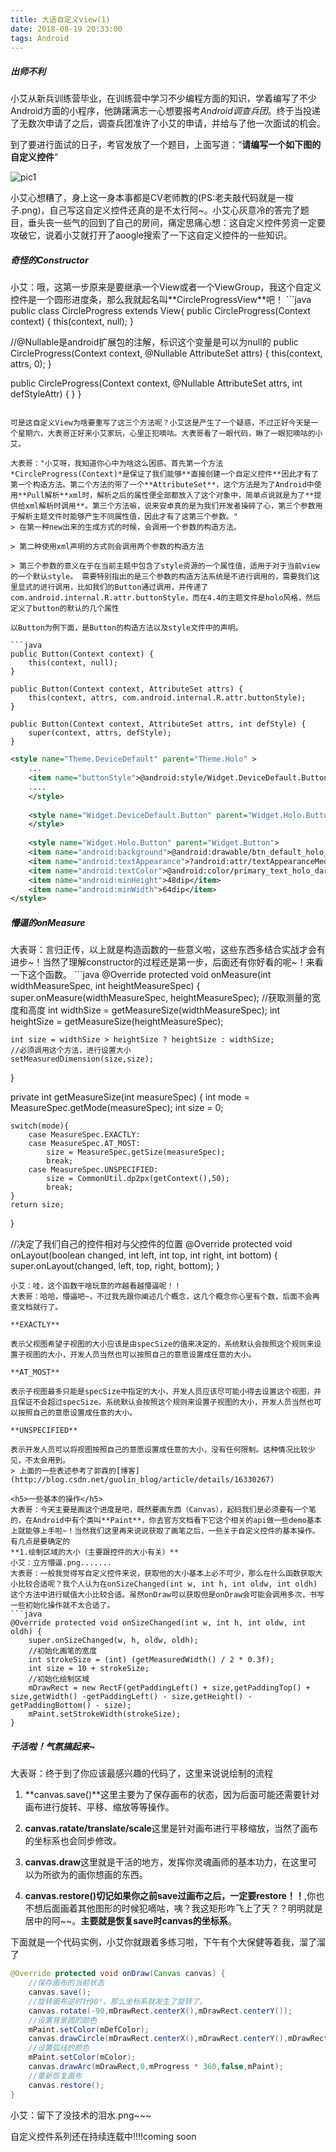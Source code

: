 ```yaml
---
title: 大话自定义view(1)
date: 2018-08-19 20:33:00
tags: Android
---
```


<h5>出师不利</h5>

小艾从新兵训练营毕业，在训练营中学习不少编程方面的知识，学着编写了不少Android方面的小程序，他踌躇满志一心想要报考*Android调查兵团*。终于当投递了无数次申请了之后，调查兵团准许了小艾的申请，并给与了他一次面试的机会。

到了要进行面试的日子，考官发放了一个题目，上面写道：“**请编写一个如下图的自定义控件**”

![pic1](https://i.imgur.com/X1ZyPpl.png)

<!-- more -->

小艾心想糟了，身上这一身本事都是CV老师教的(PS:老夫敲代码就是一梭子.png)，自己写这自定义控件还真的是不太行阿~。小艾心灰意冷的答完了题目，垂头丧一些气的回到了自己的房间，痛定思痛心想：这自定义控件劳资一定要攻破它，说着小艾就打开了aoogle搜索了一下这自定义控件的一些知识。

<h5>奇怪的Constructor</h5>小艾：哦，这第一步原来是要继承一个View或者一个ViewGroup​，我这个自定义控件是一个圆形进度条，那么我就起名叫**CircleProgressView**吧！
```java
public class CircleProgress extends View{
   public CircleProgress(Context context) {
     this(context, null);
   }

   //@Nullable是android扩展包的注解，标识这个变量是可以为null的
   public CircleProgress(Context context, @Nullable AttributeSet attrs) {
     this(context, attrs, 0);
   }

   public CircleProgress(Context context, @Nullable AttributeSet attrs, int defStyleAttr) {
   }
}
```

可是这自定义View为啥要重写了这三个方法呢？小艾这是产生了一个疑惑，不过正好今天是一个星期六，大表哥正好来小艾家玩，心里正犯嘀咕。大表哥看了一眼代码，瞅了一眼犯嘀咕的小艾。

大表哥："小艾呀，我知道你心中为啥这么困惑。首先第一个方法*CircleProgress(Context)*是保证了我们能够**直接创建一个自定义控件**因此才有了第一个构造方法。第二个方法的带了一个**AttributeSet**，这个方法是为了Android中使用**Pull解析**xml时，解析之后的属性便全部都放入了这个对象中，简单点说就是为了**提供给xml解析时调用**。第三个方法嘛，说来安卓真的是为我们开发者操碎了心，第三个参数用于解析主题文件时能够产生不同属性值，因此才有了这第三个参数。"
> 在第一种new出来的生成方式的时候，会调用一个参数的构造方法。

> 第二种使用xml声明的方式则会调用两个参数的构造方法

> 第三个参数的意义在于在当前主题中包含了style资源的一个属性值，适用于对于当前view的一个默认style。 需要特别指出的是三个参数的构造方法系统是不进行调用的，需要我们这里显式的进行调用，比如我们的Button通过调用，并传递了com.android.internal.R.attr.buttonStyle，而在4.4的主题文件是holo风格，然后定义了button的默认的几个属性

以Button为例下面，是Button的构造方法以及style文件中的声明。

```java
public Button(Context context) {
	this(context, null);
}

public Button(Context context, AttributeSet attrs) {
	this(context, attrs, com.android.internal.R.attr.buttonStyle);
}

public Button(Context context, AttributeSet attrs, int defStyle) {
	super(context, attrs, defStyle);
}
```

```xml
<style name="Theme.DeviceDefault" parent="Theme.Holo" >
	...
	<item name="buttonStyle">@android:style/Widget.DeviceDefault.Button</item>
	....
	</style>
	
	<style name="Widget.DeviceDefault.Button" parent="Widget.Holo.Button" >
	</style>
	
	<style name="Widget.Holo.Button" parent="Widget.Button">
	<item name="android:background">@android:drawable/btn_default_holo_dark</item>
	<item name="android:textAppearance">?android:attr/textAppearanceMedium</item>
	<item name="android:textColor">@android:color/primary_text_holo_dark</item>
	<item name="android:minHeight">48dip</item>
	<item name="android:minWidth">64dip</item>
</style>
```
<h5>懵逼的onMeasure</h5>大表哥：言归正传，以上就是构造函数的一些意义啦，这些东西多结合实战才会有进步~！当然了理解constructor的过程还是第一步，后面还有你好看的呢~！来看一下这个函数。
```java
@Override protected void onMeasure(int widthMeasureSpec, int heightMeasureSpec) {
	super.onMeasure(widthMeasureSpec, heightMeasureSpec);
	//获取测量的宽度和高度
	int widthSize = getMeasureSize(widthMeasureSpec);
	int heightSize = getMeasureSize(heightMeasureSpec);
	
	int size = widthSize > heightSize ? heightSize : widthSize;
	//必须调用这个方法，进行设置大小
	setMeasuredDimension(size,size);
}
	
private int getMeasureSize(int measureSpec) {
	int mode = MeasureSpec.getMode(measureSpec);
	int size = 0;
	
	switch(mode){
		case MeasureSpec.EXACTLY:
		case MeasureSpec.AT_MOST:
			size = MeasureSpec.getSize(measureSpec);
			break;
		case MeasureSpec.UNSPECIFIED:
			size = CommonUtil.dp2px(getContext(),50);
			break;
	}
	return size;
}

//决定了我们自己的控件相对与父控件的位置
@Override protected void onLayout(boolean changed, int left, int top, int right, int bottom) {
	super.onLayout(changed, left, top, right, bottom);
}
```
小艾：哇，这个函数干啥玩意的咋越看越懵逼呢！！
大表哥：哈哈，懵逼吧~，不过我先跟你阐述几个概念，这几个概念你心里有个数，后面不会再查文档就行了。

**EXACTLY**

表示父视图希望子视图的大小应该是由specSize的值来决定的，系统默认会按照这个规则来设置子视图的大小，开发人员当然也可以按照自己的意愿设置成任意的大小。

**AT_MOST**

表示子视图最多只能是specSize中指定的大小，开发人员应该尽可能小得去设置这个视图，并且保证不会超过specSize。系统默认会按照这个规则来设置子视图的大小，开发人员当然也可以按照自己的意愿设置成任意的大小。

**UNSPECIFIED**

表示开发人员可以将视图按照自己的意愿设置成任意的大小，没有任何限制。这种情况比较少见，不太会用到。
> 上面的一些表述参考了郭霖的[博客](http://blog.csdn.net/guolin_blog/article/details/16330267)
 
<h5>一些基本的操作</h5>
大表哥：今天主要是画这个进度是吧，既然要画东西（Canvas），起码我们是必须要有一个笔的，在Android中有个类叫**Paint**，你去官方文档看下它这个相关的api做一些demo基本上就能够上手啦~！当然我们这里再来说说获取了画笔之后，一些关于自定义控件的基本操作。有几点是要确定的
**1.绘制区域的大小（主要跟控件的大小有关）**
小艾：立方懵逼.png.......
大表哥：一般我觉得写自定义控件来说，获取他的大小基本上必不可少，那么在什么函数获取大小比较合适呢？我个人认为在onSizeChanged(int w, int h, int oldw, int oldh) 这个方法中进行赋值大小比较合适。虽然onDraw可以获取但是onDraw会可能会调用多次，书写一些初始化操作就不太合适了。
```java
@Override protected void onSizeChanged(int w, int h, int oldw, int oldh) {
	super.onSizeChanged(w, h, oldw, oldh);
	//初始化画笔的宽度
	int strokeSize = (int) (getMeasuredWidth() / 2 * 0.3f);
	int size = 10 + strokeSize;
	//初始化绘制区域
	mDrawRect = new RectF(getPaddingLeft() + size,getPaddingTop() + size,getWidth() -getPaddingLeft() - size,getHeight() - getPaddingBottom() - size);
	mPaint.setStrokeWidth(strokeSize);
}
```
<h5>干活啦！气氛搞起来~</h5>
大表哥：终于到了你应该最感兴趣的代码了，这里来说说绘制的流程

1. **canvas.save()**这里主要为了保存画布的状态，因为后面可能还需要针对画布进行旋转、平移、缩放等等操作。

2. **canvas.ratate/translate/scale**这里是针对画布进行平移缩放，当然了画布的坐标系也会同步修改。
3. **canvas.draw**这里就是干活的地方，发挥你灵魂画师的基本功力，在这里可以为所欲为的画你想画的东西。
4. **canvas.restore()**切记如果你之前**save过画布之后，一定要restore！！**,你也不想后面画着其他图形的时候犯嘀咕，咦？我这矩形咋飞上了天？？明明就是居中的阿~~。**主要就是恢复save时canvas的坐标系**。

下面就是一个代码实例，小艾你就跟着多练习啦，下午有个大保健等着我，溜了溜了
```java
@Override protected void onDraw(Canvas canvas) {
	//保存画布的当前状态
	canvas.save();
	//旋转画布逆时针90°，那么坐标系就发生了旋转了。
	canvas.rotate(-90,mDrawRect.centerX(),mDrawRect.centerY());
	//设置背景圆的颜色
	mPaint.setColor(mDefColor);
	canvas.drawCircle(mDrawRect.centerX(),mDrawRect.centerY(),mDrawRect.width() / 2,mPaint);
	//设置弧线的颜色
	mPaint.setColor(mColor);
	canvas.drawArc(mDrawRect,0,mProgress * 360,false,mPaint);
	//重新恢复画布
	canvas.restore();
}
```

小艾：留下了没技术的泪水.png~~~

自定义控件系列还在持续连载中!!!!coming soon
